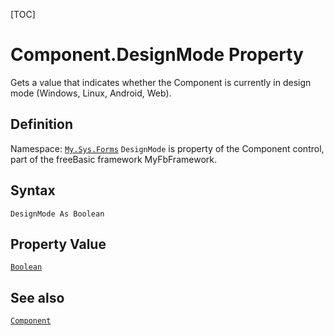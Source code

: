 [TOC]
# Component.DesignMode Property
Gets a value that indicates whether the Component is currently in design mode (Windows, Linux, Android, Web).
## Definition
Namespace: [`My.Sys.Forms`](My.Sys.Forms.md)
`DesignMode` is property of the Component control, part of the freeBasic framework MyFbFramework.
## Syntax
```freeBasic
DesignMode As Boolean
```
## Property Value
[`Boolean`]("https://www.freebasic.net/wiki/KeyPgBoolean")
## See also
[`Component`](Component.md)

